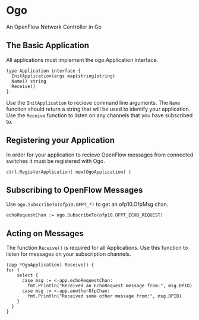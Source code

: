 # Ogo
An OpenFlow Network Controller in Go

## The Basic Application
All applications must implement the ogo.Application interface.
```
type Application interface {
  InitApplication(args map[string]string)
  Name() string
  Receive()
}
```
Use the `InitApplication` to recieve command line arguments. The `Name` function should return a string that will be used to identify your application. Use the `Receive` function to listen on any channels that you have subscribed to.

## Registering your Application
In order for your application to recieve OpenFlow messages from connected switches it must be registered with Ogo.
```
ctrl.RegisterApplication( new(OgoApplication) )
```

## Subscribing to OpenFlow Messages
Use `ogo.SubscribeTo(ofp10.OFPT_*)` to get an ofp10.OfpMsg chan.
```
echoRequestChan := ogo.SubscribeTo(ofp10.OFPT_ECHO_REQUEST)
```

## Acting on Messages
The function `Receive()` is required for all Applications. Use this function to listen for messages on your subscription channels.
```
(app *OgoApplication) Receive() {
for {
    select {
      case msg := <-app.echoRequestChan:
        fmt.Println("Received an EchoRequest message from:", msg.DPID)
      case msg := <-app.anotherOfpChan:
        fmt.Println("Received some other message from:", msg.DPID)
    }
  }
}
```
